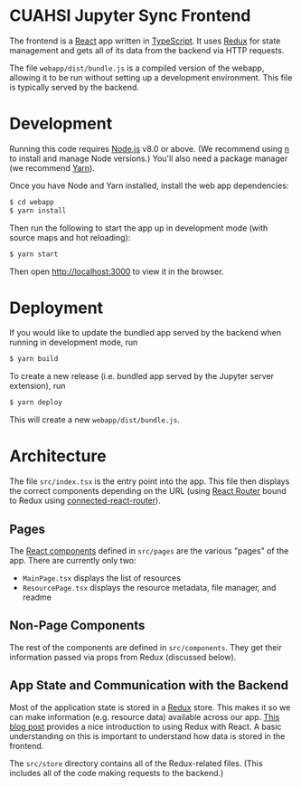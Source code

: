 # CUAHSI Jupyter Sync Frontend

The frontend is a [React](https://reactjs.org/) app written in [TypeScript](https://typescriptlang.org/).
It uses [Redux](https://redux.js.org/) for state management and gets all of its data from the backend via HTTP requests.

The file `webapp/dist/bundle.js` is a compiled version of the webapp, allowing it to be run without setting up a
development environment. This file is typically served by the backend.

# Development

Running this code requires [Node.js](https://nodejs.org/en/) v8.0 or above. (We recommend using
[n](https://github.com/tj/n) to install and manage Node versions.) You'll also need a package manager
(we recommend [Yarn](https://classic.yarnpkg.com/en/docs/install/#debian-stable)).

Once you have Node and Yarn installed, install the web app dependencies:

```bash
$ cd webapp
$ yarn install
```

Then run the following to start the app up in development mode (with source maps and hot reloading):

```bash
$ yarn start
```

Then open [http://localhost:3000](http://localhost:3000) to view it in the browser.

# Deployment

If you would like to update the bundled app served by the backend when running in development mode, run

```bash
$ yarn build
```

To create a new release (i.e. bundled app served by the Jupyter server extension), run

```bash
$ yarn deploy
```

This will create a new `webapp/dist/bundle.js`.

# Architecture

The file `src/index.tsx` is the entry point into the app. This file then displays the correct components depending on
the URL (using [React Router](https://reacttraining.com/react-router/) bound to Redux using
 [connected-react-router](https://github.com/supasate/connected-react-router)).
 
 ## Pages

The [React components](https://reactjs.org/docs/components-and-props.html) defined in `src/pages` are the various
"pages" of the app. There are currently only two:

* `MainPage.tsx` displays the list of resources
* `ResourcePage.tsx` displays the resource metadata, file manager, and readme

## Non-Page Components

The rest of the components are defined in `src/components`. They get their information passed via props from Redux
(discussed below).

## App State and Communication with the Backend

Most of the application state is stored in a [Redux](https://redux.js.org/) store. This makes it so we can make
information (e.g. resource data) available across our app.
[This blog post](https://medium.com/javascript-in-plain-english/the-only-introduction-to-redux-and-react-redux-youll-ever-need-8ce5da9e53c6)
provides a nice introduction to using Redux with React. A basic understanding on this is important to understand how
data is stored in the frontend.

The `src/store` directory contains all of the Redux-related files. (This includes all of the code making requests to the
backend.)
